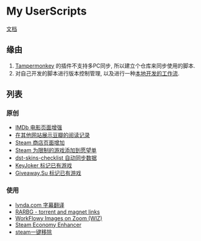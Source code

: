# My UserScripts

[文档](https://www.tampermonkey.net/documentation.php)
## 缘由

1. [Tampermonkey](https://www.tampermonkey.net/) 的插件不支持多PC同步, 所以建立个仓库来同步使用的脚本.
1. 对自己开发的脚本进行版本控制管理, 以及进行一种[本地开发的工作流](https://stackoverflow.com/a/55568502).

## 列表

### 原创

- [IMDb 电影页面增强](https://github.com/SaulLawliet/UserScripts/raw/master/IMDb_Extra_Links/IMDb_Extra_Links.user.js)
- [在其他网站展示豆瓣的阅读记录](https://github.com/SaulLawliet/UserScripts/raw/master/Sync_From_Douban/Sync_From_Douban.user.js)
- [Steam 商店页面增加](https://github.com/SaulLawliet/UserScripts/raw/master/Steam_Store_More_Info/Steam_Store_More_Info.user.js)
- [Steam 为限制的游戏添加到愿望单](https://github.com/SaulLawliet/UserScripts/raw/master/Steam_Add_To_Wishlist/Steam_Add_To_Wishlist.user.js)
- [dst-skins-checklist 自动同步数据](https://github.com/SaulLawliet/UserScripts/raw/master/DST_Skins_Sync/DST_Skins_Sync.user.js)
- [KeyJoker 标记已有游戏](https://github.com/SaulLawliet/UserScripts/raw/master/Key_Joker_Sync/Key_Joker_Sync.user.js)
- [Giveaway.Su 标记已有游戏](https://github.com/SaulLawliet/UserScripts/raw/master/Giveaway_Su_Sync/Giveaway_Su_Sync.user.js)

### 使用

- [lynda.com 字幕翻译](https://greasyfork.org/en/scripts/377991)
- [RARBG - torrent and magnet links](https://greasyfork.org/en/scripts/23493)
- [WorkFlowy Images on Zoom (WIZ)](https://github.com/rawbytz/WIZ/raw/master/WIZ.user.js)
- [Steam Economy Enhancer](https://raw.githubusercontent.com/Nuklon/Steam-Economy-Enhancer/master/code.user.js)
- [steam一键移除](https://greasyfork.org/en/scripts/372255)
